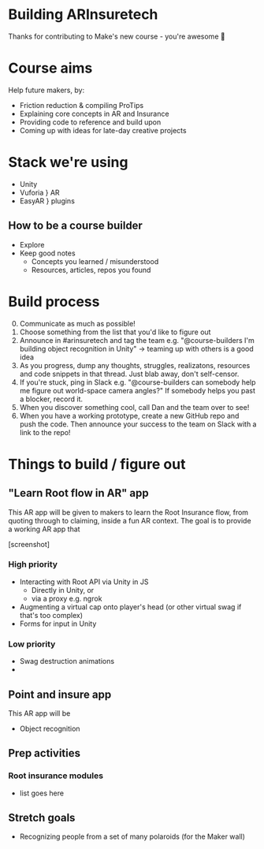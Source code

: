 # Building ARInsuretech

Thanks for contributing to Make's new course - you're awesome 🌈 

# Course aims
Help future makers, by:
- Friction reduction & compiling ProTips
- Explaining core concepts in AR and Insurance
- Providing code to reference and build upon
- Coming up with ideas for late-day creative projects

# Stack we're using
- Unity
- Vuforia  } AR
- EasyAR   } plugins

## How to be a course builder
- Explore
- Keep good notes
  - Concepts you learned / misunderstood
  - Resources, articles, repos you found


# Build process
0. Communicate as much as possible!
1. Choose something from the list that you'd like to figure out
2. Announce in #arinsuretech and tag the team e.g. "@course-builders I'm building object recognition in Unity" -> teaming up with others is a good idea
3. As you progress, dump any thoughts, struggles, realizatons, resources and code snippets in that thread. Just blab away, don't self-censor.
4. If you're stuck, ping in Slack e.g. "@course-builders can somebody help me figure out world-space camera angles?" If somebody helps you past a blocker, record it.
5. When you discover something cool, call Dan and the team over to see!
6. When you have a working prototype, create a new GitHub repo and push the code. Then announce your success to the team on Slack with a link to the repo!


# Things to build / figure out

## "Learn Root flow in AR" app

This AR app will be given to makers to learn the Root Insurance flow, from quoting through to claiming, inside a fun AR context. The goal is to provide a working AR app that 

[screenshot]

### High priority
- Interacting with Root API via Unity in JS
  - Directly in Unity, or
  - via a proxy e.g. ngrok
- Augmenting a virtual cap onto player's head (or other virtual swag if that's too complex)
- Forms for input in Unity

### Low priority
- Swag destruction animations
- 

## Point and insure app

This AR app will be 

- Object recognition

## Prep activities

### Root insurance modules
- list goes here

## Stretch goals
- Recognizing people from a set of many polaroids (for the Maker wall)

